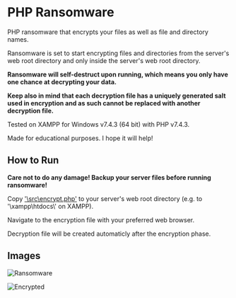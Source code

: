 # PHP Ransomware

PHP ransomware that encrypts your files as well as file and directory names.

Ransomware is set to start encrypting files and directories from the server's web root directory and only inside the server's web root directory.

**Ransomware will self-destruct upon running, which means you only have one chance at decrypting your data.**

**Keep also in mind that each decryption file has a uniquely generated salt used in encryption and as such cannot be replaced with another decryption file.**

Tested on XAMPP for Windows v7.4.3 (64 bit) with PHP v7.4.3.

Made for educational purposes. I hope it will help!

## How to Run

**Care not to do any damage! Backup your server files before running ransomware!**

Copy ['\\src\\encrypt.php'](https://github.com/ivan-sincek/php-ransomware/blob/master/src/encrypt.php) to your server's web root directory (e.g. to '\\xampp\\htdocs\\' on XAMPP).

Navigate to the encryption file with your preferred web browser.

Decryption file will be created automaticly after the encryption phase.

## Images

![Ransomware](https://github.com/ivan-sincek/php-ransomware/blob/master/img/ransomware.jpg)

![Encrypted](https://github.com/ivan-sincek/php-ransomware/blob/master/img/encrypted.jpg)
